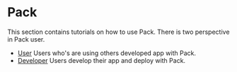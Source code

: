 # Pack

 This section contains tutorials on how to use Pack. There is two perspective in Pack user.
  
  - [User](/docs/tutorials/user-doc.md) Users who's are using others developed app with Pack.
  - [Developer](/docs/tutorials/dev-doc.md) Users develop their app and deploy with Pack.